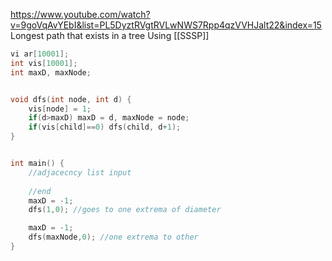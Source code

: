 https://www.youtube.com/watch?v=9goVqAvYEbI&list=PL5DyztRVgtRVLwNWS7Rpp4qzVVHJalt22&index=15
Longest path that exists in a tree
Using [[SSSP]]

```cpp
vi ar[10001];
int vis[10001];
int maxD, maxNode;


void dfs(int node, int d) {
	vis[node] = 1;
	if(d>maxD) maxD = d, maxNode = node;
	if(vis[child]==0) dfs(child, d+1);
}


int main() {
	//adjacecncy list input
	
	//end
	maxD = -1;
	dfs(1,0); //goes to one extrema of diameter

	maxD = -1;
	dfs(maxNode,0); //one extrema to other
}
```
